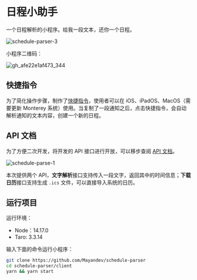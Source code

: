 # 日程小助手

一个日程解析的小程序。给我一段文本，还你一个日程。

![schedule-parser-3](https://mayandev.oss-cn-hangzhou.aliyuncs.com/uPic/schedule-parser-3.png)

小程序二维码：

![gh_afe22e1af473_344](https://mayandev.oss-cn-hangzhou.aliyuncs.com/uPic/gh_afe22e1af473_344.jpeg)

## 快捷指令

为了简化操作步骤，制作了[快捷指令](https://www.icloud.com/shortcuts/4a4c7d5243b54af3b5c1857e96edf450)，使用者可以在 iOS、iPadOS、MacOS（需要更新 Monterey 系统）使用。当复制了一段通知之后，点击快捷指令，会自动解析通知的文本内容，创建一个新的日程。

## API 文档

为了方便二次开发，将开发的 API 接口进行开放，可以移步查阅 [API 文档](https://documenter.getpostman.com/view/6822627/UVJbJy7G)。

![schedule-parse-1](https://mayandev.oss-cn-hangzhou.aliyuncs.com/uPic/schedule-parse-1.png)

本次提供两个 API，**文字解析**接口支持传入一段文字，返回其中的时间信息；**下载日历**接口支持生成 `.ics` 文件，可以直接导入系统的日历。

## 运行项目

运行环境：

- Node：14.17.0
- Taro: 3.3.14

输入下面的命令运行小程序：

```bash
git clone https://github.com/Mayandev/schedule-parser
cd schedule-parser/client
yarn && yarn start
```

